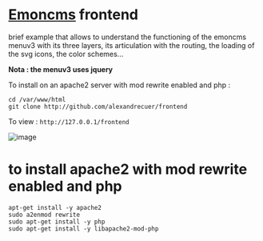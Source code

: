 # [Emoncms](http://github.com/emoncms/emoncms) frontend

brief example that allows to understand the functioning of the emoncms menuv3 with its three layers, its articulation with the routing, the loading of the svg icons, the color schemes...

**Nota : the menuv3 uses jquery**

To install on an apache2 server with mod rewrite enabled and php :
```
cd /var/www/html
git clone http://github.com/alexandrecuer/frontend
```
To view : `http://127.0.0.1/frontend`

![image](https://user-images.githubusercontent.com/24553739/129034837-1428029f-2d3e-4b0d-9b7d-4b7a3c823f7b.png)

# to install apache2 with mod rewrite enabled and php 

```
apt-get install -y apache2
sudo a2enmod rewrite
sudo apt-get install -y php
sudo apt-get install -y libapache2-mod-php
```

